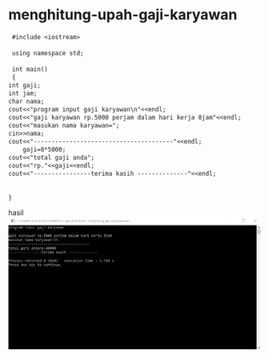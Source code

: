 # menghitung-upah-gaji-karyawan

     #include <iostream>

     using namespace std;

     int main()
     {
    int gaji;
    int jam;
    char nama;
    cout<<"program input gaji karyawan\n"<<endl;
    cout<<"gaji karyawan rp.5000 perjam dalam hari kerja 8jam"<<endl;
    cout<<"masukan nama karyawan=";
    cin>>nama;
    cout<<"---------------------------------------"<<endl;
        gaji=8*5000;
    cout<<"total gaji anda";
    cout<<"rp."<<gaji<<endl;
    cout<<"----------------terima kasih --------------"<<endl;


    }
    
    
    
hasil
![img](https://github.com/septianaana/menghitung-upah-gaji-karyawan/blob/master/gaji%20karyawan.png?raw=true)
